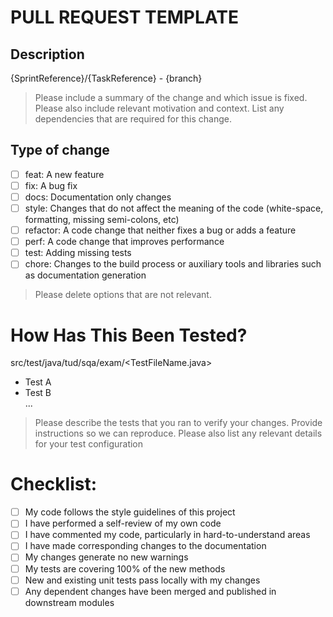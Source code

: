 # PULL REQUEST TEMPLATE

## Description
{SprintReference}/{TaskReference} - {branch}
>Please include a summary of the change and which issue is fixed. Please also include relevant motivation and context. List any dependencies that are required for this change.

## Type of change
- [ ] feat: A new feature
- [ ] fix: A bug fix
- [ ] docs: Documentation only changes
- [ ] style: Changes that do not affect the meaning of the code (white-space, formatting, missing semi-colons, etc)
- [ ] refactor: A code change that neither fixes a bug or adds a feature
- [ ] perf: A code change that improves performance
- [ ] test: Adding missing tests
- [ ] chore: Changes to the build process or auxiliary tools and libraries such as documentation generation
> Please delete options that are not relevant.

# How Has This Been Tested?
src/test/java/tud/sqa/exam/<TestFileName.java>
- Test A
- Test B  
...
> Please describe the tests that you ran to verify your changes. Provide instructions so we can reproduce. Please also list any relevant details for your test configuration

# Checklist:
- [ ] My code follows the style guidelines of this project
- [ ] I have performed a self-review of my own code
- [ ] I have commented my code, particularly in hard-to-understand areas
- [ ] I have made corresponding changes to the documentation
- [ ] My changes generate no new warnings
- [ ] My tests are covering 100% of the new methods
- [ ] New and existing unit tests pass locally with my changes
- [ ] Any dependent changes have been merged and published in downstream modules
